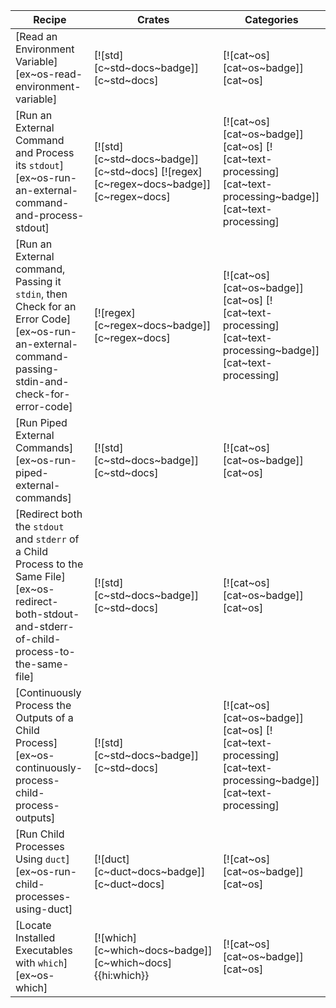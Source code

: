 | Recipe | Crates | Categories |
|--------|--------|------------|
| [Read an Environment Variable][ex~os-read-environment-variable] | [![std][c~std~docs~badge]][c~std~docs] | [![cat~os][cat~os~badge]][cat~os] |
| [Run an External Command and Process its `stdout`][ex~os-run-an-external-command-and-process-stdout] | [![std][c~std~docs~badge]][c~std~docs] [![regex][c~regex~docs~badge]][c~regex~docs] | [![cat~os][cat~os~badge]][cat~os] [![cat~text-processing][cat~text-processing~badge]][cat~text-processing] |
| [Run an External command, Passing it `stdin`, then Check for an Error Code][ex~os-run-an-external-command-passing-stdin-and-check-for-error-code] | [![regex][c~regex~docs~badge]][c~regex~docs] | [![cat~os][cat~os~badge]][cat~os] [![cat~text-processing][cat~text-processing~badge]][cat~text-processing] |
| [Run Piped External Commands][ex~os-run-piped-external-commands] | [![std][c~std~docs~badge]][c~std~docs] | [![cat~os][cat~os~badge]][cat~os] |
| [Redirect both the `stdout` and `stderr` of a Child Process to the Same File][ex~os-redirect-both-stdout-and-stderr-of-child-process-to-the-same-file] | [![std][c~std~docs~badge]][c~std~docs] | [![cat~os][cat~os~badge]][cat~os] |
| [Continuously Process the Outputs of a Child Process][ex~os-continuously-process-child-process-outputs] | [![std][c~std~docs~badge]][c~std~docs] | [![cat~os][cat~os~badge]][cat~os] [![cat~text-processing][cat~text-processing~badge]][cat~text-processing] |
| [Run Child Processes Using `duct`][ex~os-run-child-processes-using-duct] | [![duct][c~duct~docs~badge]][c~duct~docs] | [![cat~os][cat~os~badge]][cat~os] |
| [Locate Installed Executables with `which`][ex~os-which] | [![which][c~which~docs~badge]][c~which~docs]{{hi:which}} | [![cat~os][cat~os~badge]][cat~os] |

<div class="hidden">
</div>
